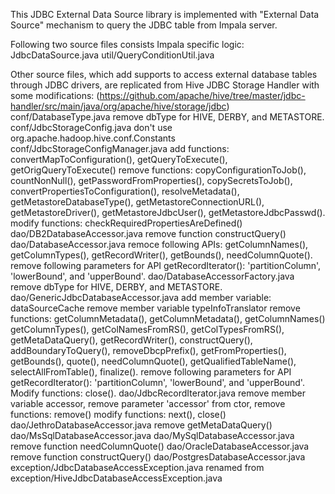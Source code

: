 This JDBC External Data Source library is implemented with "External Data Source" mechanism
to query the JDBC table from Impala server.

Following two source files consists Impala specific logic:
    JdbcDataSource.java
    util/QueryConditionUtil.java

Other source files, which add supports to access external database tables through JDBC
drivers, are replicated from Hive JDBC Storage Handler with some modifications:
(https://github.com/apache/hive/tree/master/jdbc-handler/src/main/java/org/apache/hive/storage/jdbc)
    conf/DatabaseType.java
        remove dbType for HIVE, DERBY, and METASTORE.
    conf/JdbcStorageConfig.java
        don't use org.apache.hadoop.hive.conf.Constants
    conf/JdbcStorageConfigManager.java
        add functions: convertMapToConfiguration(), getQueryToExecute(),
            getOrigQueryToExecute()
        remove functions: copyConfigurationToJob(), countNonNull(),
            getPasswordFromProperties(), copySecretsToJob(),
            convertPropertiesToConfiguration(), resolveMetadata(), getMetastoreDatabaseType(),
            getMetastoreConnectionURL(), getMetastoreDriver(), getMetastoreJdbcUser(),
            getMetastoreJdbcPasswd().
        modify functions: checkRequiredPropertiesAreDefined()
    dao/DB2DatabaseAccessor.java
        remove function constructQuery()
    dao/DatabaseAccessor.java
        remoce following APIs:
            getColumnNames(), getColumnTypes(), getRecordWriter(), getBounds(),
            needColumnQuote().
        remove following parameters for API getRecordIterator():
           'partitionColumn', 'lowerBound', and 'upperBound'.
    dao/DatabaseAccessorFactory.java
        remove dbType for HIVE, DERBY, and METASTORE.
    dao/GenericJdbcDatabaseAccessor.java
        add member variable: dataSourceCache
        remove member variable typeInfoTranslator
        remove functions: getColumnMetadata(), getColumnMetadata(), getColumnNames()
            getColumnTypes(), getColNamesFromRS(),  getColTypesFromRS(),
            getMetaDataQuery(), getRecordWriter(), constructQuery(),
            addBoundaryToQuery(), removeDbcpPrefix(), getFromProperties(), getBounds(),
            quote(), needColumnQuote(), getQualifiedTableName(), selectAllFromTable(),
            finalize().
        remove following parameters for API getRecordIterator():
           'partitionColumn', 'lowerBound', and 'upperBound'.
        Modify functions: close().
    dao/JdbcRecordIterator.java
        remove member variable accessor, remove parameter 'accessor' from ctor,
        remove functions: remove()
        modify functions: next(), close()
    dao/JethroDatabaseAccessor.java
        remove getMetaDataQuery()
    dao/MsSqlDatabaseAccessor.java
    dao/MySqlDatabaseAccessor.java
        remove function needColumnQuote()
    dao/OracleDatabaseAccessor.java
        remove function constructQuery()
    dao/PostgresDatabaseAccessor.java
    exception/JdbcDatabaseAccessException.java
        renamed from exception/HiveJdbcDatabaseAccessException.java

